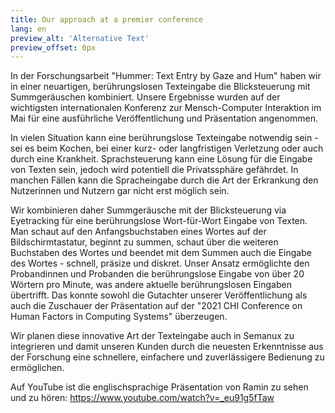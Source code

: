 ```yaml
---
title: Our approach at a premier conference
lang: en
preview_alt: 'Alternative Text'
preview_offset: 0px
---
```


In der Forschungsarbeit "Hummer: Text Entry by Gaze and Hum" haben wir in einer neuartigen, berührungslosen Texteingabe die Blicksteuerung mit Summgeräuschen kombiniert. Unsere Ergebnisse wurden auf der wichtigsten internationalen Konferenz zur Mensch-Computer Interaktion im Mai für eine ausführliche Veröffentlichung und Präsentation angenommen.

In vielen Situation kann eine berührungslose Texteingabe notwendig sein - sei es beim Kochen, bei einer kurz- oder langfristigen Verletzung oder auch durch eine Krankheit. Sprachsteuerung kann eine Lösung für die Eingabe von Texten sein, jedoch wird potentiell die Privatssphäre gefährdet. In manchen Fällen kann die Spracheingabe durch die Art der Erkrankung den Nutzerinnen und Nutzern gar nicht erst möglich sein.

Wir kombinieren daher Summgeräusche mit der Blicksteuerung via Eyetracking für eine berührungslose Wort-für-Wort Eingabe von Texten. Man schaut auf den Anfangsbuchstaben eines Wortes auf der Bildschirmtastatur, beginnt zu summen, schaut über die weiteren Buchstaben des Wortes und beendet mit dem Summen auch die Eingabe des Wortes - schnell, präsize und diskret. Unser Ansatz ermöglichte den Probandinnen und Probanden die berührungslose Eingabe von über 20 Wörtern pro Minute, was andere aktuelle berührungslosen Eingaben übertrifft. Das konnte sowohl die Gutachter unserer Veröffentlichung als auch die Zuschauer der Präsentation auf der "2021 CHI Conference on Human Factors in Computing Systems" überzeugen.

Wir planen diese innovative Art der Texteingabe auch in Semanux zu integrieren und damit unseren Kunden durch die neuesten Erkenntnisse aus der Forschung eine schnellere, einfachere und zuverlässigere Bedienung zu ermöglichen.

Auf YouTube ist die englischsprachige Präsentation von Ramin zu sehen und zu hören: https://www.youtube.com/watch?v=_eu91g5fTaw
